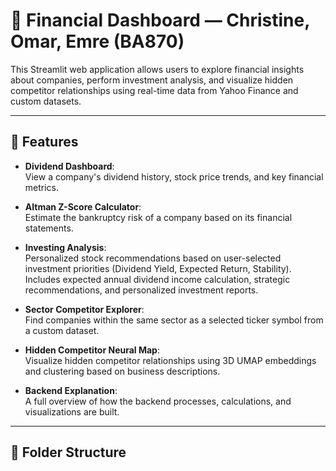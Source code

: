 # 🏦 Financial Dashboard — Christine, Omar, Emre (BA870)

This Streamlit web application allows users to explore financial insights about companies, perform investment analysis, and visualize hidden competitor relationships using real-time data from Yahoo Finance and custom datasets.

---

## 🚀 Features

- **Dividend Dashboard**:  
  View a company's dividend history, stock price trends, and key financial metrics.

- **Altman Z-Score Calculator**:  
  Estimate the bankruptcy risk of a company based on its financial statements.

- **Investing Analysis**:  
  Personalized stock recommendations based on user-selected investment priorities (Dividend Yield, Expected Return, Stability).  
  Includes expected annual dividend income calculation, strategic recommendations, and personalized investment reports.

- **Sector Competitor Explorer**:  
  Find companies within the same sector as a selected ticker symbol from a custom dataset.

- **Hidden Competitor Neural Map**:  
  Visualize hidden competitor relationships using 3D UMAP embeddings and clustering based on business descriptions.

- **Backend Explanation**:  
  A full overview of how the backend processes, calculations, and visualizations are built.

---

## 📂 Folder Structure


